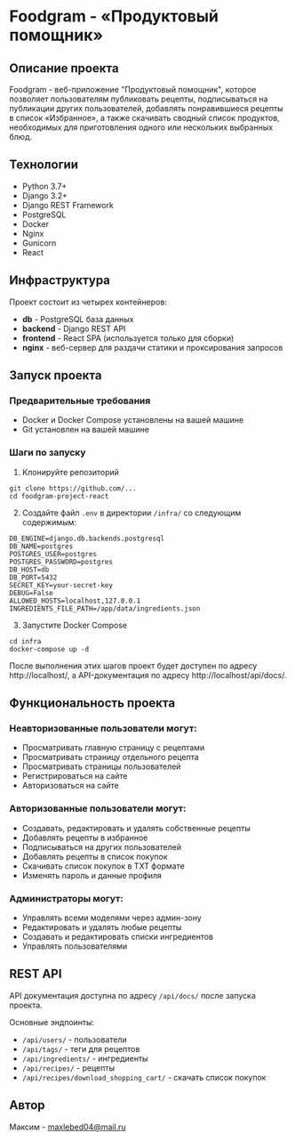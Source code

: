 # Foodgram - «Продуктовый помощник»

## Описание проекта

Foodgram - веб-приложение "Продуктовый помощник", которое позволяет пользователям публиковать рецепты, подписываться на публикации других пользователей, добавлять понравившиеся рецепты в список «Избранное», а также скачивать сводный список продуктов, необходимых для приготовления одного или нескольких выбранных блюд.

## Технологии

- Python 3.7+
- Django 3.2+
- Django REST Framework
- PostgreSQL
- Docker
- Nginx
- Gunicorn
- React

## Инфраструктура

Проект состоит из четырех контейнеров:
- **db** - PostgreSQL база данных
- **backend** - Django REST API
- **frontend** - React SPA (используется только для сборки)
- **nginx** - веб-сервер для раздачи статики и проксирования запросов

## Запуск проекта

### Предварительные требования

- Docker и Docker Compose установлены на вашей машине
- Git установлен на вашей машине

### Шаги по запуску

1. Клонируйте репозиторий
```
git clone https://github.com/...
cd foodgram-project-react
```

2. Создайте файл `.env` в директории `/infra/` со следующим содержимым:
```
DB_ENGINE=django.db.backends.postgresql
DB_NAME=postgres
POSTGRES_USER=postgres
POSTGRES_PASSWORD=postgres
DB_HOST=db
DB_PORT=5432
SECRET_KEY=your-secret-key
DEBUG=False
ALLOWED_HOSTS=localhost,127.0.0.1
INGREDIENTS_FILE_PATH=/app/data/ingredients.json
```

3. Запустите Docker Compose
```
cd infra
docker-compose up -d
```

После выполнения этих шагов проект будет доступен по адресу http://localhost/, а API-документация по адресу http://localhost/api/docs/.

## Функциональность проекта

### Неавторизованные пользователи могут:
- Просматривать главную страницу с рецептами
- Просматривать страницу отдельного рецепта
- Просматривать страницы пользователей
- Регистрироваться на сайте
- Авторизоваться на сайте

### Авторизованные пользователи могут:
- Создавать, редактировать и удалять собственные рецепты
- Добавлять рецепты в избранное
- Подписываться на других пользователей
- Добавлять рецепты в список покупок
- Скачивать список покупок в TXT формате
- Изменять пароль и данные профиля

### Администраторы могут:
- Управлять всеми моделями через админ-зону
- Редактировать и удалять любые рецепты
- Создавать и редактировать списки ингредиентов
- Управлять пользователями

## REST API

API документация доступна по адресу `/api/docs/` после запуска проекта.

Основные эндпоинты:
- `/api/users/` - пользователи
- `/api/tags/` - теги для рецептов
- `/api/ingredients/` - ингредиенты
- `/api/recipes/` - рецепты
- `/api/recipes/download_shopping_cart/` - скачать список покупок

## Автор 

Максим - maxlebed04@mail.ru